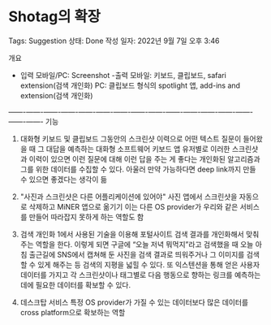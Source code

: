 # Shotag의 확장

Tags: Suggestion
상태: Done
작성 일자: 2022년 9월 7일 오후 3:46

개요

- 입력
모바일/PC: Screenshot
-출력
모바일: 키보드, 클립보드, safari extension(검색 개인화)
PC: 클립보드 형식의 spotlight 앱, add-ins and extension(검색 개인화)

——-——-——-——-——-——-——-——-——-——-——-——-——-——-——-——-
기능

1. 대화형 키보드 및 클립보드
그동안의 스크린샷 이력으로 어떤 텍스트 질문이 들어왔을 때 그 대답을 예측하는 대화형 소프트웨어 키보드 앱
유저별로 이러한 스크린샷과 이력이 있으면 이런 질문에 대해 이런 답을 주는 게 좋다는 개인화된 알고리즘과 그를 위한 데이터를 수집할 수 있다. 아울러 만약 가능하다면 deep link까지 만들 수 있으면 좋겠다는 생각이 듦

2. "사진과 스크린샷은 다른 어플리케이션에 있어야"
사진 앱에서 스크린샷을 자동으로 삭제하고 MiNER 앱으로 옮기기
이는 다른 OS provider가 우리와 같은 서비스를 만들어 따라잡지 못하게 하는 역할도 함

3. 검색 개인화
1에서 사용된 기술을 이용해 포털사이트 검색 결과를 개인화해서 맞춰주는 역할을 한다. 이렇게 되면 구글에 “오늘 저녁 뭐먹지”라고 검색했을 때 오늘 아침 출근길에 SNS에서 캡쳐해 둔 사진을 검색 결과로 띄워주거나 그 이미지를 검색할 수 있게 해주는 등 검색의 지평을 넓힐 수 있다. 또 익스텐션을 통해 얻은 사용자 데이터를 가지고 각 스크린샷이나 태그별로 다음 행동으로 향하는 링크를 예측하는 데에 필요한 데이터를 확보할 수 있다.

4. 데스크탑 서비스
특정 OS provider가 가질 수 있는 데이터보다 많은 데이터를 cross platform으로 확보하는 역할